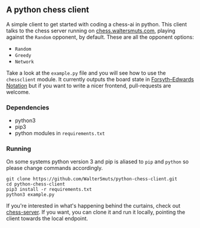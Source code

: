 ## A python chess client

A simple client to get started with coding a chess-ai in python. This client
talks to the chess server running on
[chess.waltersmuts.com](https://chess.waltersmuts.com), playing against the
`Random` opponent, by default. These are all the opponent options:
* `Random`
* `Greedy`
* `Network`

Take a look at the `example.py` file and you will see how to use the
`chessclient` module. It currently outputs the board state in [Forsyth–Edwards
Notation]( https://en.wikipedia.org/wiki/Forsyth%E2%80%93Edwards_Notation) but
if you want to write a nicer frontend, pull-requests are welcome.

### Dependencies
* python3
* pip3
* python modules in `requirements.txt`

### Running
On some systems python version 3 and pip is aliased to `pip` and `python` so
please change commands accordingly.
```
git clone https://github.com/WalterSmuts/python-chess-client.git
cd python-chess-client
pip3 install -r requirements.txt
python3 example.py
```

If you're interested in what's happening behind the curtains, check out
[chess-server](https://github.com/WalterSmuts/chess-server). If you want, you
can clone it and run it locally, pointing the client towards the local
endpoint.

